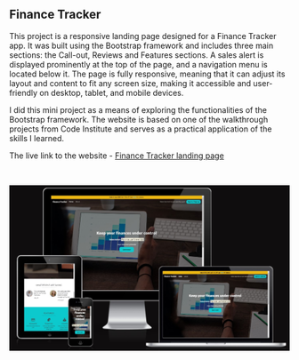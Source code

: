 ## Finance Tracker

This project is a responsive landing page designed for a Finance Tracker app. It was built using the Bootstrap framework and includes three main sections: the Call-out, Reviews and Features sections. A sales alert is displayed prominently at the top of the page, and a navigation menu is located below it.
The page is fully responsive, meaning that it can adjust its layout and content to fit any screen size, making it accessible and user-friendly on desktop, tablet, and mobile devices. 

I did this mini project as a means of exploring the functionalities of the Bootstrap framework. The website is based on one of the walkthrough projects from Code Institute and serves as a practical application of the skills I learned.

The live link to the website - [Finance Tracker landing page](https://e-kai00.github.io/finance-tracker-landing-page/?#)

<br>

![Mockup](/assets/images/finance-tracker.jpg)